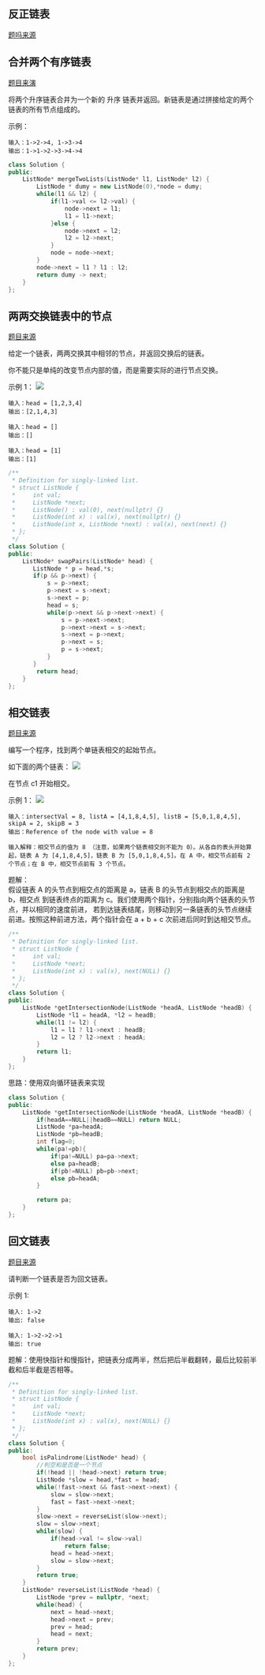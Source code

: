 ## 反正链表
[题吗来源](https://leetcode-cn.com/problems/reverse-linked-list/)

## 合并两个有序链表
[题目来演](https://leetcode-cn.com/problems/merge-two-sorted-lists/)

将两个升序链表合并为一个新的 升序 链表并返回。新链表是通过拼接给定的两个链表的所有节点组成的。 

示例：
```
输入：1->2->4, 1->3->4
输出：1->1->2->3->4->4
```
```cpp
class Solution {
public:
    ListNode* mergeTwoLists(ListNode* l1, ListNode* l2) {
        ListNode * dumy = new ListNode(0),*node = dumy;
        while(l1 && l2) {
            if(l1->val <= l2->val) {
                node->next = l1;
                l1 = l1->next;
            }else {
                node->next = l2;
                l2 = l2->next;
            }
            node = node->next;
        }
        node->next = l1 ? l1 : l2;
        return dumy -> next;
    }
};
```
 
 ## 两两交换链表中的节点
[题目来源](https://leetcode-cn.com/problems/swap-nodes-in-pairs/)

给定一个链表，两两交换其中相邻的节点，并返回交换后的链表。

你不能只是单纯的改变节点内部的值，而是需要实际的进行节点交换。

示例 1：
![](./img/24.jpg)
```
输入：head = [1,2,3,4]
输出：[2,1,4,3]

输入：head = []
输出：[]

输入：head = [1]
输出：[1]
```

```cpp
/**
 * Definition for singly-linked list.
 * struct ListNode {
 *     int val;
 *     ListNode *next;
 *     ListNode() : val(0), next(nullptr) {}
 *     ListNode(int x) : val(x), next(nullptr) {}
 *     ListNode(int x, ListNode *next) : val(x), next(next) {}
 * };
 */
class Solution {
public:
    ListNode* swapPairs(ListNode* head) {
       ListNode * p = head,*s;
       if(p && p->next) {
           s = p->next;
           p->next = s->next;
           s->next = p;
           head = s;
           while(p->next && p->next->next) {
               s = p->next->next;
               p->next->next = s->next;
               s->next = p->next;
               p->next = s;
               p = s->next;
           }
       } 
        return head;
    }
};
```

## 相交链表
[题目来源](https://leetcode-cn.com/problemset/algorithms/?search=160)

编写一个程序，找到两个单链表相交的起始节点。

如下面的两个链表：
![](./img/160_1.png)

在节点 c1 开始相交。

示例 1：
![](./img/160_2.png)
```
输入：intersectVal = 8, listA = [4,1,8,4,5], listB = [5,0,1,8,4,5], skipA = 2, skipB = 3
输出：Reference of the node with value = 8

输入解释：相交节点的值为 8 （注意，如果两个链表相交则不能为 0）。从各自的表头开始算起，链表 A 为 [4,1,8,4,5]，链表 B 为 [5,0,1,8,4,5]。在 A 中，相交节点前有 2 个节点；在 B 中，相交节点前有 3 个节点。
```

题解：          
假设链表 A 的头节点到相交点的距离是 a，链表 B 的头节点到相交点的距离是 b，相交点 到链表终点的距离为 c。我们使用两个指针，分别指向两个链表的头节点，并以相同的速度前进， 若到达链表结尾，则移动到另一条链表的头节点继续前进。按照这种前进方法，两个指针会在 a + b + c 次前进后同时到达相交节点。

```cpp
/**
 * Definition for singly-linked list.
 * struct ListNode {
 *     int val;
 *     ListNode *next;
 *     ListNode(int x) : val(x), next(NULL) {}
 * };
 */
class Solution {
public:
    ListNode *getIntersectionNode(ListNode *headA, ListNode *headB) {
        ListNode *l1 = headA, *l2 = headB;
        while(l1 != l2) {
            l1 = l1 ? l1->next : headB;
            l2 = l2 ? l2->next : headA;
        }    
        return l1;
    }
};
```
思路：使用双向循环链表来实现
```cpp
class Solution {
public:
    ListNode *getIntersectionNode(ListNode *headA, ListNode *headB) {
        if(headA==NULL||headB==NULL) return NULL;
        ListNode *pa=headA;
        ListNode *pb=headB;
        int flag=0;
        while(pa!=pb){
            if(pa!=NULL) pa=pa->next;
            else pa=headB;
            if(pb!=NULL) pb=pb->next;
            else pb=headA;
        }

        return pa;
    }
};
```

##  回文链表
[题目来源](https://leetcode-cn.com/problems/palindrome-linked-list/)

请判断一个链表是否为回文链表。

示例 1:
```
输入: 1->2
输出: false

输入: 1->2->2->1
输出: true
```

题解：使用快指针和慢指针，把链表分成两半，然后把后半截翻转，最后比较前半截和后半截是否相等。
```cpp
/**
 * Definition for singly-linked list.
 * struct ListNode {
 *     int val;
 *     ListNode *next;
 *     ListNode(int x) : val(x), next(NULL) {}
 * };
 */
class Solution {
public:
    bool isPalindrome(ListNode* head) {
        //判空和是否是一个节点
        if(!head || !head->next) return true;
        ListNode *slow = head,*fast = head;
        while(!fast->next && fast->next->next) {
            slow = slow->next;
            fast = fast->next->next;
        }
        slow->next = reverseList(slow->next);
        slow = slow->next;
        while(slow) {
            if(head->val != slow->val)
                return false;
            head = head->next;
            slow = slow->next;
        }
        return true;
    }
    ListNode* reverseList(ListNode *head) {
        ListNode *prev = nullptr, *next;
        while(head) {
            next = head->next;
            head->next = prev;
            prev = head;
            head = next;
        }
        return prev;
    }
};
```




